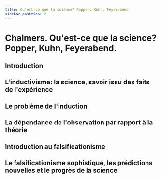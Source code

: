 ```yaml
---
title: Qu'est-ce que la science? Popper, Kuhn, Feyerabend
sidebar_position: 2
---
```


# Chalmers. Qu'est-ce que la science? Popper, Kuhn, Feyerabend.

## Introduction

## L'inductivisme: la science, savoir issu des faits de l'expérience

## Le problème de l'induction

## La dépendance de l'observation par rapport à la théorie

## Introduction au falsificationisme

## Le falsificationisme sophistiqué, les prédictions nouvelles et le progrès de la science